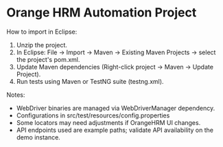 Orange HRM Automation Project
=============================

How to import in Eclipse:
1. Unzip the project.
2. In Eclipse: File -> Import -> Maven -> Existing Maven Projects -> select the project's pom.xml.
3. Update Maven dependencies (Right-click project -> Maven -> Update Project).
4. Run tests using Maven or TestNG suite (testng.xml).

Notes:
- WebDriver binaries are managed via WebDriverManager dependency.
- Configurations in src/test/resources/config.properties
- Some locators may need adjustments if OrangeHRM UI changes.
- API endpoints used are example paths; validate API availability on the demo instance.
